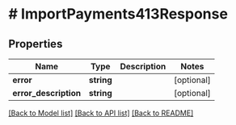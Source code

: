 # # ImportPayments413Response

## Properties

Name | Type | Description | Notes
------------ | ------------- | ------------- | -------------
**error** | **string** |  | [optional]
**error_description** | **string** |  | [optional]

[[Back to Model list]](../../README.md#models) [[Back to API list]](../../README.md#endpoints) [[Back to README]](../../README.md)
